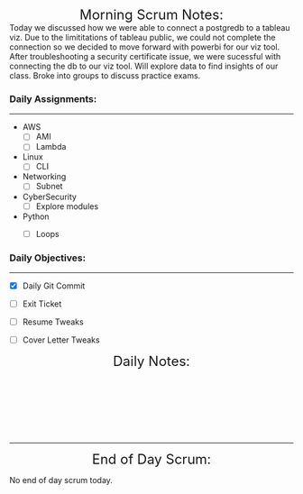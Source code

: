 

   
<font size="+2">
<div align="center">Morning Scrum Notes:</div>
</font>
Today we discussed how we were able to connect a postgredb to a tableau viz. Due to the limititations of tableau public, we could not complete the connection so we decided to move forward with powerbi for our viz tool. After troubleshooting a security certificate issue, we were sucessful with connecting the db to our viz tool. Will explore data to find insights of our class. Broke into groups to discuss practice exams.


### **Daily Assignments:**
___

- AWS
    - [ ]  AMI
    - [ ]  Lambda

- Linux
    - [ ] CLI

- Networking
    - [ ] Subnet

- CyberSecurity
    - [ ] Explore modules

- Python
    - [ ] Loops


### **Daily Objectives:**

______

- [X] Daily Git Commit

- [ ] Exit Ticket

- [ ] Resume Tweaks

- [ ] Cover Letter Tweaks

<font size="+2">
<div align="center">Daily Notes:</div>
</font>

</br></br></br></br></br></br>
____

<font size="+2">
<div align="center">End of Day Scrum:</div>
</font>

No end of day scrum today.

